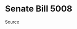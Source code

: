# Senate Bill 5008

[Source](http://lawfilesext.leg.wa.gov/biennium/2023-24/Pdf/Bills/Senate%20Bills/5008.pdf)